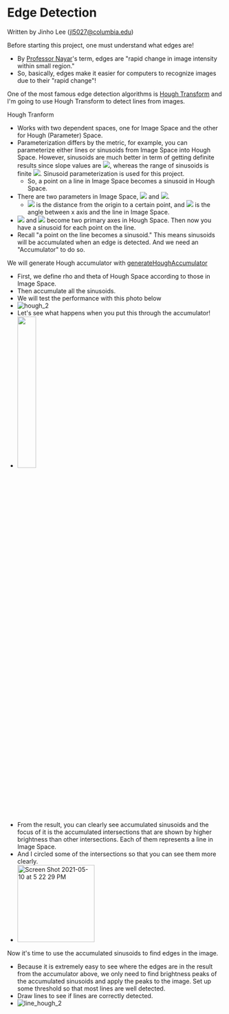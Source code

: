 # Edge Detection

Written by Jinho Lee (jl5027@columbia.edu)

Before starting this project, one must understand what edges are!
- By [Professor Nayar](http://www.cs.columbia.edu/~nayar/)'s term, edges are "rapid change in image intensity within small region."
- So, basically, edges make it easier for computers to recognize images due to their "rapid change"!

One of the most famous edge detection algorithms is [Hough Transform](https://en.wikipedia.org/wiki/Hough_transform) and I'm going to use Hough Transform to detect lines from images.

Hough Tranform
- Works with two dependent spaces, one for Image Space and the other for Hough (Parameter) Space.
- Parameterization differs by the metric, for example, you can parameterize either lines or sinusoids from Image Space into Hough Space.  However, sinusoids are much better in term of getting definite results since slope values are <img src="https://latex.codecogs.com/gif.latex?-\infty\leq{m}\leq\infty">, whereas the range of sinusoids is finite <img src="https://latex.codecogs.com/gif.latex?0\leq\theta\leq\pi">. Sinusoid parameterization is used for this project.
  - So, a point on a line in Image Space becomes a sinusoid in Hough Space. 
- There are two parameters in Image Space, <img src="https://latex.codecogs.com/gif.latex?\rho"> and <img src="https://latex.codecogs.com/gif.latex?\theta">.
  - <img src="https://latex.codecogs.com/gif.latex?\rho"> is the distance from the origin to a certain point, and <img src="https://latex.codecogs.com/gif.latex?\theta"> is the angle between x axis and the line in Image Space.
- <img src="https://latex.codecogs.com/gif.latex?\rho"> and <img src="https://latex.codecogs.com/gif.latex?\theta"> become two primary axes in Hough Space. Then now you have a sinusoid for each point on the line.
- Recall "a point on the line becomes a sinusoid." This means sinusoids will be accumulated when an edge is detected. And we need an "Accumulator" to do so.

We will generate Hough accumulator with [generateHoughAccumulator](https://github.com/JinhoLee93/Computer_Vision/blob/main/edge_detection/generateHoughAccumulator.m)
- First, we define rho and theta of Hough Space according to those in Image Space.
- Then accumulate all the sinusoids.
- We will test the performance with this photo below
- ![hough_2](https://user-images.githubusercontent.com/60580427/117628146-cd815680-b1b3-11eb-80b9-1be2b97f2ca9.png)
- Let's see what happens when you put this through the accumulator!
- <img src="https://user-images.githubusercontent.com/60580427/117628258-e984f800-b1b3-11eb-8f0d-1906a44441bc.png" height="30%">
- From the result, you can clearly see accumulated sinusoids and the focus of it is the accumulated intersections that are shown by higher brightness than other intersections. Each of them represents a line in Image Space.
- And I circled some of the intersections so that you can see them more clearly.
- <img width="179" alt="Screen Shot 2021-05-10 at 5 22 29 PM" src="https://user-images.githubusercontent.com/60580427/117628904-9495b180-b1b4-11eb-8744-cff6169f3598.png">

Now it's time to use the accumulated sinusoids to find edges in the image. 
- Because it is extremely easy to see where the edges are in the result from the accumulator above, we only need to find brightness peaks of the accumulated sinusoids and apply the peaks to the image. Set up some threshold so that most lines are well detected. 
- Draw lines to see if lines are correctly detected.
- ![line_hough_2](https://user-images.githubusercontent.com/60580427/117630429-23ef9480-b1b6-11eb-80b5-5b34cd7bfb6e.png)
